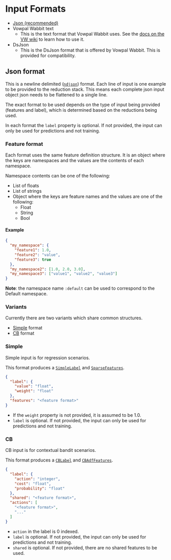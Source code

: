# Input Formats

- [Json (recommended)](#json-format)
- Vowpal Wabbit text
  - This is the text format that Vowpal Wabbit uses. See the [docs on the VW wiki](https://github.com/VowpalWabbit/vowpal_wabbit/wiki/Input-format) to learn how to use it.
- DsJson
  - This is the DsJson format that is offered by Vowpal Wabbit. This is provided for compatibility.

## Json format

This is a newline delimited ([`ndjson`](http://ndjson.org/)) format. Each line of input is one example to be provided to the reduction stack. This means each complete json input object json needs to be flattened to a single line.

The exact format to be used depends on the type of input being provided (features and label), which is determined based on the reductions being used.

In each format the `label` property is optional. If not provided, the input can only be used for predictions and not training.

### Feature format

Each format uses the same feature definition structure. It is an object where the keys are namespaces and the values are the contents of each namespace.

Namespace contents can be one of the following:
- List of floats
- List of strings
- Object where the keys are feature names and the values are one of the following:
  - Float
  - String
  - Bool

#### Example
```json
{
  "my_namespace": {
    "feature1": 1.0,
    "feature2": "value",
    "feature3": true
  },
  "my_namespace2": [1.0, 2.0, 3.0],
  "my_namespace3": ["value1", "value2", "value3"]
}
```

**Note**: the namespace name `:default` can be used to correspond to the Default namespace.

### Variants

Currently there are two variants which share common structures.

- [Simple](#simple) format
- [CB](#cb) format

### Simple

Simple input is for regression scenarios.

This format produces a [`SimpleLabel`](https://docs.rs/reductionml-core/0.0.1/reductionml_core/types/struct.SimpleLabel.html) and [`SparseFeatures`](https://docs.rs/reductionml-core/0.0.1/reductionml_core/sparse_namespaced_features/struct.SparseFeatures.html).


```json
{
  "label": {
    "value": "float",
    "weight": "float"
  },
  "features": "<feature format>"
}
```

- If the `weight` property is not provided, it is assumed to be 1.0.
- `label` is optional. If not provided, the input can only be used for predictions and not training.

### CB

CB input is for contextual bandit scenarios.

This format produces a [`CBLabel`](https://docs.rs/reductionml-core/0.0.1/reductionml_core/types/struct.CBLabel.html) and [`CBAdfFeatures`](https://docs.rs/reductionml-core/0.0.1/reductionml_core/types/struct.CBAdfFeatures.html).

```json
{
  "label": {
    "action": "integer",
    "cost": "float",
    "probability": "float"
  },
  "shared": "<feature format>",
  "actions": [
    "<feature format>",
    "..."
  ]
}
```

- `action` in the label is 0 indexed.
- `label` is optional. If not provided, the input can only be used for predictions and not training.
- `shared` is optional. If not provided, there are no shared features to be used.

